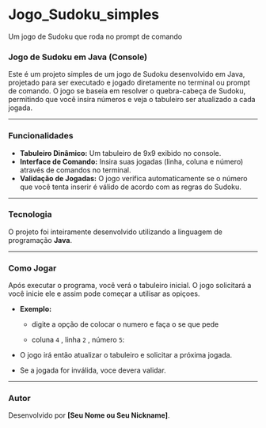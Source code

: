 # Jogo_Sudoku_simples
Um jogo de Sudoku que roda no prompt de comando 

<h3> Jogo de Sudoku em Java (Console) </h3>

Este é um projeto simples de um jogo de Sudoku desenvolvido em Java, projetado para ser executado e jogado diretamente no terminal ou prompt de comando. O jogo se baseia em resolver o quebra-cabeça de Sudoku, permitindo que você insira números e veja o tabuleiro ser atualizado a cada jogada.

---

<h3> Funcionalidades</h3>

* **Tabuleiro Dinâmico:** Um tabuleiro de 9x9 exibido no console.
* **Interface de Comando:** Insira suas jogadas (linha, coluna e número) através de comandos no terminal.
* **Validação de Jogadas:** O jogo verifica automaticamente se o número que você tenta inserir é válido de acordo com as regras do Sudoku.

---

### Tecnologia

O projeto foi inteiramente desenvolvido utilizando a linguagem de programação **Java**.

---

### Como Jogar

Após executar o programa, você verá o tabuleiro inicial. O jogo solicitará a você inicie ele e assim pode começar a utilisar as opiçoes.

* **Exemplo:**
    * digite a opção de colocar o numero e faça o se que pede
  
    *  coluna `4` , linha `2` , número `5`:
    
* O jogo irá então atualizar o tabuleiro e solicitar a próxima jogada.
* Se a jogada for inválida, voce devera validar.

---

### Autor

Desenvolvido por **[Seu Nome ou Seu Nickname]**.
